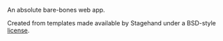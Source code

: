 An absolute bare-bones web app.

Created from templates made available by Stagehand under a BSD-style  
[license](https://github.com/dart-lang/stagehand/blob/master/LICENSE).
